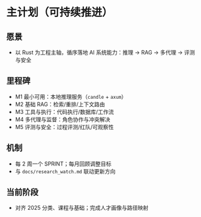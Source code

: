 # 主计划（可持续推进）

## 愿景

- 以 Rust 为工程主轴，循序落地 AI 系统能力：推理 → RAG → 多代理 → 评测与安全

## 里程碑

- M1 最小可用：本地推理服务（`candle` + `axum`）
- M2 基础 RAG：检索/重排/上下文路由
- M3 工具与执行：代码执行/数据库/工作流
- M4 多代理与监督：角色协作与冲突解决
- M5 评测与安全：过程评测/红队/可观察性

## 机制

- 每 2 周一个 SPRINT；每月回顾调整目标
- 与 `docs/research_watch.md` 联动更新方向

## 当前阶段

- 对齐 2025 分类、课程与基础；完成人才画像与路径映射

